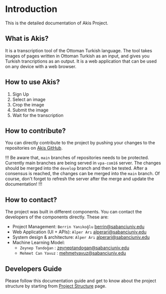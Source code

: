 # Introduction

This is the detailed documentation of Akis Project.

## What is Akis?

It is a transcription tool of the Ottoman Turkish language.
The tool takes images of pages written in Ottoman Turkish as an input, and gives you Turkish trancriptions as an output.
It is a web application that can be used on any device with a web browser.

## How to use Akis?

1. Sign Up
2. Select an image
3. Crop the image
4. Submit the image
5. Wait for the transcription

## How to contribute?

You can directly contribute to the project by pushing your changes to the repositories on [Akis GitHub](https://github.com/akis-project).

!!!
Be aware that, `main` branches of repositories needs to be protected. Currently main branches are being served in `vpa-com16` server.
The changes should be merged into the `develop` branch and then be tested. After a consensus is reached, the changes can be merged into the `main` branch.
Of course, don't forget to refresh the server after the merge and update the documentation!
!!!

## How to contact?

The project was built in different components. You can contact the developers of the components directly.
These are:

- Project Management: `Berrin Yanıkoğlu` berrin@sabanciuniv.edu
- Web Application (UI + APIs): `Alper Arı` alperari@sabanciuniv.edu
- System design & architecture: `Alper Arı` alperari@sabanciuniv.edu
- Machine Learning Model:
  - `Zeynep Tandoğan` : zeyneptandogan@sabanciuniv.edu
  - `Mehmet Can Yavuz` : mehmetyavuz@sabanciuniv.edu

## Developers Guide

Please follow this documentation guide and get to know about the project structure by starting from [Project Structure](/project-structure/) page.
